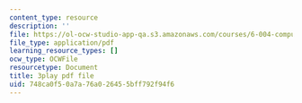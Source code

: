 ```yaml
---
content_type: resource
description: ''
file: https://ol-ocw-studio-app-qa.s3.amazonaws.com/courses/6-004-computation-structures-spring-2017/748ca0f50a7a76a026455bff792f94f6_M-ZgVhzvh24.pdf
file_type: application/pdf
learning_resource_types: []
ocw_type: OCWFile
resourcetype: Document
title: 3play pdf file
uid: 748ca0f5-0a7a-76a0-2645-5bff792f94f6
---
```

